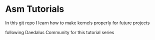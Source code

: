 # Asm Tutorials

In this git repo I learn how to make kernels properly for future projects

following Daedalus Community for this tutorial series
